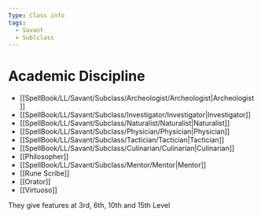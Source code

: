```yaml
---
Type: Class info
tags:
  - Savant
  - Sublclass
---
```

# Academic Discipline
- [[SpellBook/LL/Savant/Subclass/Archeologist/Archeologist|Archeologist]]
- [[SpellBook/LL/Savant/Subclass/Investigator/Investigator|Investigator]]
- [[SpellBook/LL/Savant/Subclass/Naturalist/Naturalist|Naturalist]]
- [[SpellBook/LL/Savant/Subclass/Physician/Physician|Physician]]
- [[SpellBook/LL/Savant/Subclass/Tactician/Tactician|Tactician]]
- [[SpellBook/LL/Savant/Subclass/Culinarian/Culinarian|Culinarian]]
- [[Philosopher]]
- [[SpellBook/LL/Savant/Subclass/Mentor/Mentor|Mentor]]
- [[Rune Scribe]]
- [[Orator]]
- [[Virtuoso]]

They give features at 3rd, 6th, 10th and 15th Level